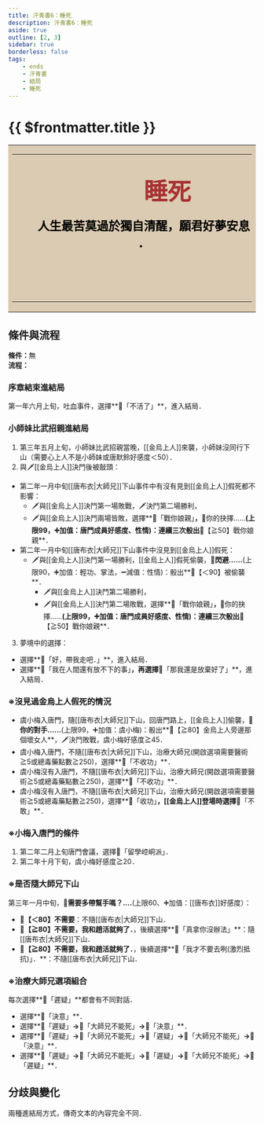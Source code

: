 ```yaml
---
title: 汗青書6：睡死
description: 汗青書6：睡死
aside: true
outline: [2, 3]
sidebar: true
borderless: false
tags:
    - ends
    - 汗青書
    - 結局
    - 睡死
---
```


# {{ $frontmatter.title }}

<table style="text-align:center;">
    <tr>
        <td WIDTH=565 BGCOLOR="#dacbb2">
            <hr><br>
            <font size="7" color="#a83232"><strong>&emsp;&emsp;&emsp;睡死</strong></font>
            <br>
            <br>
            <font size="5" color="#000000">
            <strong>
            &emsp;&emsp;人生最苦莫過於獨自清醒，願君好夢安息<br>
            &emsp;&emsp;．<br>
            &emsp;&emsp;<br>
            &emsp;&emsp;<br>
            <br>
            </strong>
            </font>
            <hr>
        </td>
    </tr>
</table>

## 條件與流程

<b>條件：</b>無<br>
<b>流程：</b><br>

### 序章結束進結局
第一年六月上旬，吐血事件，選擇**📖「不活了」**，進入結局．

### 小師妹比武招親進結局
1. 第三年五月上旬，<Girl0Icon>小師妹</Girl0Icon>比武招親當晚，[[金烏上人]]來襲，<Girl0Icon>小師妹</Girl0Icon>沒同行下山（需要心上人不是<Girl0Icon>小師妹</Girl0Icon>或<Girl0Icon>唐默鈴</Girl0Icon>好感度＜50）．
2. 與🗡️[[金烏上人]]決鬥後被敲頭：
+ 第二年一月中旬[[唐布衣|大師兄]]下山事件中有沒有見到[[金烏上人]]假死都不影響：
  + 🗡️與[[金烏上人]]決鬥第一場敗戰，🗡️決鬥第二場勝利，
  + 🗡️與[[金烏上人]]決鬥兩場皆敗，選擇**📖「戰你娘親」**，**🎲你的抉擇......**(上限99，➕加值：唐門成員好感度、性情)：連續三次骰出**🧾【≧50】戰你娘親**．
+ 第二年一月中旬[[唐布衣|大師兄]]下山事件中沒見到[[金烏上人]]假死：
  + 🗡️與[[金烏上人]]決鬥第一場勝利，[[金烏上人]]假死偷襲，**🎲閃避......**(上限90，➕加值：輕功、掌法，➖減值：性情)：骰出**🧾【＜90】被偷襲**．
      + 🗡️與[[金烏上人]]決鬥第二場勝利，
      + 🗡️與[[金烏上人]]決鬥第二場敗戰，選擇**📖「戰你娘親」**，**🎲你的抉擇......**(上限99，➕加值：唐門成員好感度、性情)：連續三次骰出**🧾【≧50】戰你娘親**．
3. 夢境中的選擇：
+ 選擇**📖「好，帶我走吧．」**，進入結局．
+ 選擇**📖「我在人間還有放不下的事」**，再選擇**📖「那我還是放棄好了」**，進入結局．

### ※沒見過金烏上人假死的情況
+ <Girl3Icon :size="`small`">虞小梅</Girl3Icon>入唐門，隨[[唐布衣|大師兄]]下山，回唐門路上，[[金烏上人]]偷襲，**🎲你的對手......**(上限99，➕加值：<Girl3Icon :size="`small`">虞小梅</Girl3Icon>)：骰出**🧾【≧80】金烏上人旁邊那個壞女人**，🗡️決鬥敗戰，<Girl3Icon :size="`small`">虞小梅</Girl3Icon>好感度≧45．
+ <Girl3Icon :size="`small`">虞小梅</Girl3Icon>入唐門，不隨[[唐布衣|大師兄]]下山，治療大師兄(開啟選項需要醫術≧5或總毒藥點數≧250)，選擇**📖「不收功」**．
+ <Girl3Icon :size="`small`">虞小梅</Girl3Icon>沒有入唐門，不隨[[唐布衣|大師兄]]下山，治療大師兄(開啟選項需要醫術≧5或總毒藥點數≧250)，選擇**📖「不收功」**．
+ <Girl3Icon :size="`small`">虞小梅</Girl3Icon>沒有入唐門，不隨[[唐布衣|大師兄]]下山，治療大師兄(開啟選項需要醫術≧5或總毒藥點數≧250)，選擇**📖「收功」**，[[金烏上人]]登場時選擇**📖「不敢」**．

### ※小梅入唐門的條件
1. 第二年二月上旬唐門會議，選擇📖「留學崆峒派」．
2. 第二年十月下旬，<Girl3Icon :size="`small`">虞小梅</Girl3Icon>好感度≧20．

### ※是否隨大師兄下山
第三年一月中旬，**🎲需要多帶幫手嗎？....**(上限60、➕加值：[[唐布衣]]好感度）：
+ **🧾【＜80】不需要**：不隨[[唐布衣|大師兄]]下山．
+ **🧾【≧80】不需要，我和趙活就夠了．**，後續選擇**📖「真拿你沒辦法」**：隨[[唐布衣|大師兄]]下山．
+ **🧾【≧80】不需要，我和趙活就夠了．**，後續選擇**📖「我才不要去咧(激烈抵抗)」．**：不隨[[唐布衣|大師兄]]下山．

### ※治療大師兄選項組合
每次選擇**📖「遲疑」**都會有不同對話．
+ 選擇**📖「決意」**．
+ 選擇**📖「遲疑」**→**📖「大師兄不能死」**→**📖「決意」**．
+ 選擇**📖「遲疑」**→**📖「大師兄不能死」**→**📖「遲疑」**→**📖「大師兄不能死」**→**📖「決意」**．
+ 選擇**📖「遲疑」**→**📖「大師兄不能死」**→**📖「遲疑」**→**📖「大師兄不能死」**→**📖「遲疑」**．

## 分歧與變化
兩種進結局方式，傳奇文本的內容完全不同．
